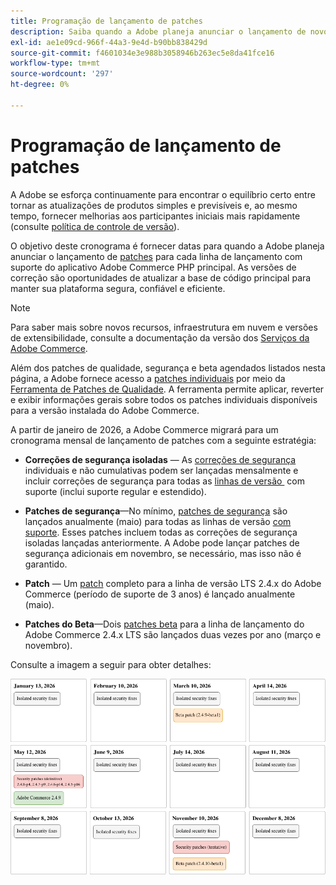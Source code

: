 ```yaml
---
title: Programação de lançamento de patches
description: Saiba quando a Adobe planeja anunciar o lançamento de novos patches e correções de segurança para o Adobe Commerce.
exl-id: ae1e09cd-966f-44a3-9e4d-b90bb838429d
source-git-commit: f4601034e3e988b3058946b263ec5e8da41fce16
workflow-type: tm+mt
source-wordcount: '297'
ht-degree: 0%

---
```



# Programação de lançamento de patches

A Adobe se esforça continuamente para encontrar o equilíbrio certo entre tornar as atualizações de produtos simples e previsíveis e, ao mesmo tempo, fornecer melhorias aos participantes iniciais mais rapidamente (consulte [política de controle de versão](versioning-policy.md)).

O objetivo deste cronograma é fornecer datas para quando a Adobe planeja anunciar o lançamento de [patches](versioning-policy.md#patch-release) para cada linha de lançamento com suporte do aplicativo Adobe Commerce PHP principal. As versões de correção são oportunidades de atualizar a base de código principal para manter sua plataforma segura, confiável e eficiente.

>[!NOTE]
>
>Para saber mais sobre novos recursos, infraestrutura em nuvem e versões de extensibilidade, consulte a documentação da versão dos [Serviços da Adobe Commerce](https://experienceleague.adobe.com/en/docs/commerce/user-guides/release-information/release-notes-all).

Além dos patches de qualidade, segurança e beta agendados listados nesta página, a Adobe fornece acesso a [patches individuais](versioning-policy.md#individual-patch) por meio da [Ferramenta de Patches de Qualidade](../tools/quality-patches-tool/usage.md). A ferramenta permite aplicar, reverter e exibir informações gerais sobre todos os patches individuais disponíveis para a versão instalada do Adobe Commerce.

A partir de janeiro de 2026, a Adobe Commerce migrará para um cronograma mensal de lançamento de patches com a seguinte estratégia:

- **Correções de segurança isoladas** — As [correções de segurança](versioning-policy.md#isolated-patch) individuais e não cumulativas podem ser lançadas mensalmente e incluir correções de segurança para todas as [linhas de versão &#x200B;](lifecycle-policy.md) com suporte (inclui suporte regular e estendido).

- **Patches de segurança**—No mínimo, [patches de segurança](versioning-policy.md#security-patch-release) são lançados anualmente (maio) para todas as linhas de versão [com suporte](lifecycle-policy.md). Esses patches incluem todas as correções de segurança isoladas lançadas anteriormente. A Adobe pode lançar patches de segurança adicionais em novembro, se necessário, mas isso não é garantido.

- **Patch** — Um [patch](versioning-policy.md#patch-release) completo para a linha de versão LTS 2.4.x do Adobe Commerce (período de suporte de 3 anos) é lançado anualmente (maio).

- **Patches do Beta**—Dois [patches beta](versioning-policy.md#beta-patch-release) para a linha de lançamento do Adobe Commerce 2.4.x LTS são lançados duas vezes por ano (março e novembro).

Consulte a imagem a seguir para obter detalhes:

<!-- The SVG source for the following image is located here: /help/assets/release/release-calendar.drawio.svg -->

![Calendário de lançamento do Adobe Commerce de 2026](../assets/release/release-calendar.drawio.png)
